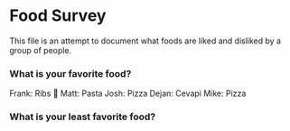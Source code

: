 # Food Survey

This file is an attempt to document what foods are liked and disliked by a group of people.

### What is your favorite food?
Frank: Ribs :meat_on_bone:
Matt: Pasta
Josh: Pizza
Dejan: Cevapi
Mike: Pizza

### What is your least favorite food?
